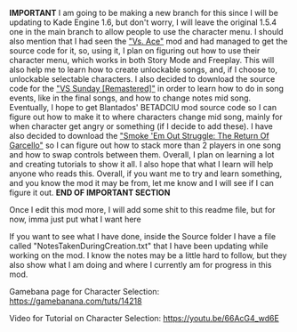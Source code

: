 **IMPORTANT** 
I am going to be making a new branch for this since I will be updating to Kade Engine 1.6, but don't worry, I will leave the original 1.5.4 one in the main branch to allow people to use the character menu. I should also mention that I had seen the ["Vs. Ace"](https://github.com/ArcyDev/Vs-Ace "Vs. Ace Source Code") mod and had managed to get the source code for it, so, using it, I plan on figuring out how to use their character menu, which works in both Story Mode and Freeplay. This will also help me to learn how to create unlockable songs, and, if I choose to, unlockable selectable characters. I also decided to download the source code for the ["VS Sunday [Remastered]"](https://github.com/bbpanzu/FNF-Sunday "FNF Sunday Source Code") in order to learn how to do in song events, like in the final songs, and how to change notes mid song. Eventually, I hope to get Blantados' BETADCIU mod source code so I can figure out how to make it to where characters change mid song, mainly for when character get angry or something (if I decide to add these). I have also decided to download the ["Smoke 'Em Out Struggle: The Return Of Garcello"](https://github.com/TaeYai/Return-Of-Garcello "Return Of Garcello Source Code") so I can figure out how to stack more than 2 players in one song and how to swap controls between them. Overall, I plan on learning a lot and creating tutorials to show it all. I also hope that what I learn will help anyone who reads this. Overall, if you want me to try and learn something, and you know the mod it may be from, let me know and I will see if I can figure it out. 
**END OF IMPORTANT SECTION**


Once I edit this mod more, I will add some shit to this readme file, but for now, imma just put what I want here


If you want to see what I have done, inside the Source folder I have a file called "NotesTakenDuringCreation.txt" that I have been updating while working on the mod. I know the notes may be a little hard to follow, but they also show what I am doing and where I currently am for progress in this mod.


Gamebana page for Character Selection: https://gamebanana.com/tuts/14218

Video for Tutorial on Character Selection: https://youtu.be/66AcG4_wd6E
